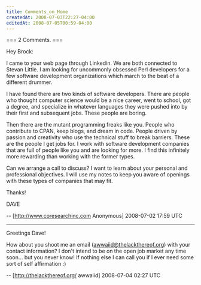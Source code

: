 ```yaml
---
title: Comments_on_Home
createdAt: 2008-07-03T22:27-04:00
editedAt: 2008-07-05T00:59-04:00
---
```


=== 2 Comments. ===

Hey Brock:

I came to your web page through Linkedin.  We are both connected to Stevan Little.  I am looking for uncommonly obsessed Perl developers for a few  software development organizations which march to the beat of a different drummer.  

I have found there are two kinds of software developers.  There are people who thought computer science would be a nice career, went to school, got a degree, and specialize in whatever languages they were pushed into by their first and subsequent jobs.  These people are boring.  

Then there are the mutant programming freaks like you.  People who contribute to CPAN, keep blogs, and dream in code.  People driven by passion and creativity who use the technical stuff to break barriers.  These are the people I get jobs for.  I work with software development companies that are full of people like you and are looking for more. I find this infinitely more rewarding than working with the former types.   

Can we arrange a call to discuss?  I want to learn about your personal and professional objectives.  I will use my notes to keep you aware of openings with these types of companies that may fit. 

Thanks!

DAVE

-- [http://www.coresearchinc.com Anonymous] 2008-07-02 17:59 UTC


----

Greetings Dave!

How about you shoot me an email (awwaiid@thelackthereof.org) with your contact information? I don't intend to be on the open job market any time soon... but you never know! If nothing else I can call you if I ever need some sort of self affirmation :)

-- [http://thelackthereof.org/ awwaiid] 2008-07-04 02:27 UTC


